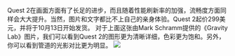 

Quest 2在画面方面有了长足的进步，而且随着性能刷新率的加强，流畅度方面同样会大大提升。当然，图片和文字都比不上自己的亲身体验。Quest 2起价299美元，并将于10月13日开始发货。
对于上面这张由Mark Schramm提供的《Gravity Lab》图片，我们可以看到Quest 2的图形更为清晰详细，色彩更为饱和。另外，你可以看到管道的光影对比更为明显。
![](https://gitlab.com/picbed/bed/uploads/8c3536bbc18d9e5962746d60fc181225/7c5aef927f82e59fd3ce71dc8ddaff9b.jpg)